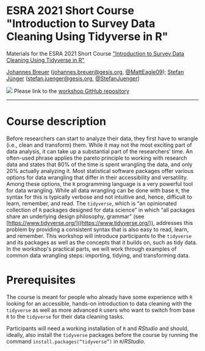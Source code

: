 # ESRA 2021 Short Course "Introduction to Survey Data Cleaning Using Tidyverse in R"
Materials for the ESRA 2021 Short Course ["Introduction to Survey Data Cleaning Using Tidyverse in R"](https://www.europeansurveyresearch.org/conferences/short-courses-2021#course7)

[Johannes Breuer](https://www.johannesbreuer.com/) ([johannes.breuer@gesis.org](mailto:johannes.breuer@gesis.org), [\@MattEagle09](https://twitter.com/MattEagle09));
[Stefan Jünger](https://stefanjuenger.github.io/) ([stefan.juenger@gesis.org](mailto:stefan.juenger@gesis.org), [\@StefanJuenger](https://twitter.com/StefanJuenger))

[![](https://licensebuttons.net/l/by/3.0/80x15.png)](https://creativecommons.org/licenses/by/4.0/) 
Please link to the [workshop GitHub repository](https://github.com/jobreu/tidyverse-workshop-esra-2021)

---

# Course description
Before researchers can start to analyze their data, they first have to wrangle (i.e., clean and transform) them. While it may not the most exciting part of data analysis, it can take up a substantial part of the researchers’ time. An often-used phrase applies the pareto principle to working with research data and states that 80% of the time is spent wrangling the data, and only 20% actually analyzing it. Most statistical software packages offer various options for data wrangling that differ in their accessibility and versatility. Among these options, the `R` programming language is a very powerful tool for data wrangling. While all data wrangling can be done with base `R`, the syntax for this is typically verbose and not intuitive and, hence, difficult to learn, remember, and read. The `tidyverse`, which is “an opinionated collection of `R` packages designed for data science” in which “all packages share an underlying design philosophy, grammar” (see [https://www.tidyverse.org/]((https://www.tidyverse.org/)), addresses this problem by providing a consistent syntax that is also easy to read, learn, and remember. This workshop will introduce participants to the `tidyverse` and its packages as well as the concepts that it builds on, such as tidy data. In the workshop's practical parts, we will work through examples of common data wrangling steps: importing, tidying, and transforming data.

# Prerequisites
The course is meant for people who already have some experience with `R` looking for an accessible, hands-on introduction to data cleaning with the `tidyverse` as well as more advanced `R` users who want to switch from base `R` to the `tidyverse` for their data cleaning tasks.

Participants will need a working installation of `R` and *RStudio* and should, ideally, also install the `tidyverse` packages before the course by running the command `install.packages(“tidyverse”)` in `R`/*RStudio*.